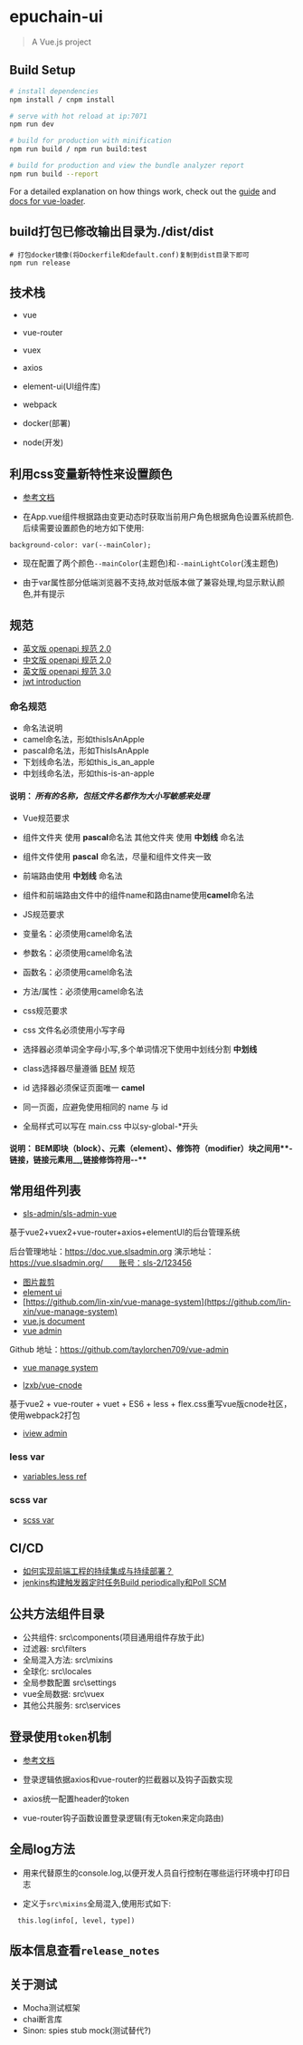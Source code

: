# epuchain-ui

> A Vue.js project

## Build Setup

``` bash
# install dependencies
npm install / cnpm install

# serve with hot reload at ip:7071
npm run dev

# build for production with minification
npm run build / npm run build:test

# build for production and view the bundle analyzer report
npm run build --report
```

For a detailed explanation on how things work, check out the [guide](http://vuejs-templates.github.io/webpack/) and [docs for vue-loader](http://vuejs.github.io/vue-loader).

## build打包已修改输出目录为./dist/dist

```
# 打包docker镜像(将Dockerfile和default.conf)复制到dist目录下即可
npm run release

```
## 技术栈

- vue

- vue-router

- vuex

- axios

- element-ui(UI组件库)

- webpack

- docker(部署)

- node(开发)

## 利用css变量新特性来设置颜色
- [参考文档](https://blog.csdn.net/u011043843/article/details/46480677)

- 在App.vue组件根据路由变更动态时获取当前用户角色根据角色设置系统颜色.后续需要设置颜色的地方如下使用:

```
background-color: var(--mainColor);
```
- 现在配置了两个颜色`--mainColor`(主题色)和`--mainLightColor`(浅主题色)

- 由于var属性部分低端浏览器不支持,故对低版本做了兼容处理,均显示默认颜色,并有提示

## 规范

- [英文版 openapi 规范 2.0](https://github.com/OAI/OpenAPI-Specification/blob/master/versions/2.0.md)
- [中文版 openapi 规范 2.0](https://blog.csdn.net/wjc133/article/details/65436778)
- [英文版 openapi 规范 3.0](https://swagger.io/specification/)
- [jwt introduction](https://jwt.io/introduction/)

### 命名规范

- 命名法说明
- camel命名法，形如thisIsAnApple
- pascal命名法，形如ThisIsAnApple
- 下划线命名法，形如this_is_an_apple
- 中划线命名法，形如this-is-an-apple

#### 说明： *所有的名称，包括文件名都作为大小写敏感来处理*

- Vue规范要求
- 组件文件夹 使用 **pascal**命名法 其他文件夹 使用 **中划线** 命名法
- 组件文件使用 **pascal** 命名法，尽量和组件文件夹一致
- 前端路由使用 **中划线** 命名法
- 组件和前端路由文件中的组件name和路由name使用**camel**命名法

- JS规范要求
- 变量名：必须使用camel命名法
- 参数名：必须使用camel命名法
- 函数名：必须使用camel命名法
- 方法/属性：必须使用camel命名法

- css规范要求
- css 文件名必须使用小写字母
- 选择器必须单词全字母小写,多个单词情况下使用中划线分割 **中划线**
- class选择器尽量遵循 [BEM](https://www.cnblogs.com/dujishi/p/5862911.html) 规范
- id 选择器必须保证页面唯一 **camel**
- 同一页面，应避免使用相同的 name 与 id
- 全局样式可以写在 main.css 中以sy-global-*开头

#### 说明： BEM即块（block）、元素（element）、修饰符（modifier）块之间用**-**链接，链接元素用**__**,链接修饰符用**--**

## 常用组件列表

- [sls-admin/sls-admin-vue](https://github.com/sls-admin/sls-admin-vue)

基于vue2+vuex2+vue-router+axios+elementUI的后台管理系统

后台管理地址：https://doc.vue.slsadmin.org
演示地址：https://vue.slsadmin.org/　　账号：sls-2/123456

- [图片裁剪](https://github.com/Agontuk/vue-cropperjs)
- [element ui](http://element-cn.eleme.io/#/zh-CN/component/installation)
- [https://github.com/lin-xin/vue-manage-system](https://github.com/lin-xin/vue-manage-system)
- [vue.js document](https://cn.vuejs.org/v2/guide/installation.html)
- [vue admin](https://admin.vuebulma.com/#/dashboard)

Github 地址：https://github.com/taylorchen709/vue-admin

- [vue manage system](https://github.com/lin-xin/vue-manage-system)

- [lzxb/vue-cnode](https://github.com/lzxb/vue-cnode)

基于vue2 + vue-router + vuet + ES6 + less + flex.css重写vue版cnode社区，使用webpack2打包
- [iview admin](https://github.com/iview/iview-admin)

### less var

- [variables.less ref](https://github.com/distros/bootstrap-less/blob/master/bootstrap/variables.less)

### scss var

- [scss var](https://github.com/twbs/bootstrap/tree/v4-dev/scss)


## CI/CD

- [如何实现前端工程的持续集成与持续部署？](https://www.zhihu.com/question/60194439)
- [jenkins构建触发器定时任务Build periodically和Poll SCM](https://www.cnblogs.com/caoj/p/7815820.html)

## 公共方法组件目录

- 公共组件: src\components(项目通用组件存放于此)
- 过滤器: src\filters
- 全局混入方法: src\mixins
- 全球化: src\locales
- 全局参数配置 src\settings
- vue全局数据: src\vuex
- 其他公共服务: src\services

## 登录使用`token`机制

- [参考文档](https://jwt.io/introduction/)

- 登录逻辑依据axios和vue-router的拦截器以及钩子函数实现

- axios统一配置header的token

- vue-router钩子函数设置登录逻辑(有无token来定向路由)

## 全局log方法

- 用来代替原生的console.log,以便开发人员自行控制在哪些运行环境中打印日志

- 定义于`src\mixins`全局混入,使用形式如下:

```
  this.log(info[, level, type])
```
## 版本信息查看`release_notes`

## 关于测试

- Mocha测试框架
- chai断言库
- Sinon: spies stub mock(测试替代?)
